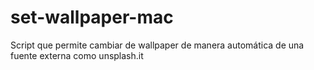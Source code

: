 # set-wallpaper-mac
Script que permite cambiar de wallpaper de manera automática de una fuente externa como unsplash.it
